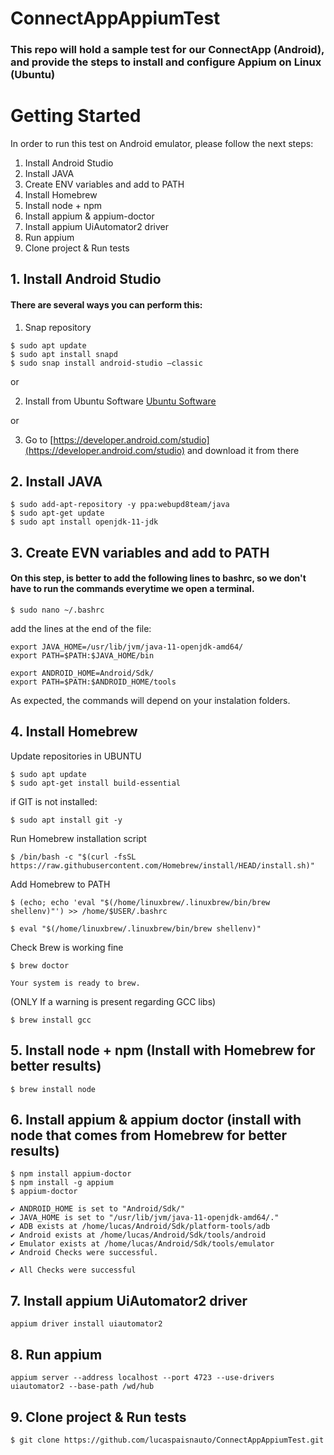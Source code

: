 # ConnectAppAppiumTest

### This repo will hold a sample test for our ConnectApp (Android), and provide the steps to install and configure Appium on Linux (Ubuntu)

# Getting Started

In order to run this test on Android emulator, please follow the next steps:
1. Install Android Studio
2. Install JAVA
3. Create ENV variables and add to PATH
5. Install Homebrew
5. Install node + npm
6. Install appium & appium-doctor
7. Install appium UiAutomator2 driver
8. Run appium
9. Clone project & Run tests

## 1. Install Android Studio

#### There are several ways you can perform this:

1. Snap repository
```
$ sudo apt update 
$ sudo apt install snapd 
$ sudo snap install android-studio –classic 
```
or

2. Install from Ubuntu Software
[Ubuntu Software](https://github.com/lucaspaisnauto/ConnectAppAppiumTest/assets/113471492/4bdac273-211e-4ace-9554-ebc5cbfcdf73)

or

3. Go to [https://developer.android.com/studio](https://developer.android.com/studio) and download it from there


## 2. Install JAVA
```
$ sudo add-apt-repository -y ppa:webupd8team/java
$ sudo apt-get update
$ sudo apt install openjdk-11-jdk
```

## 3. Create EVN variables and add to PATH
#### On this step, is better to add the following lines to bashrc, so we don't have to run the commands everytime we open a terminal.

```
$ sudo nano ~/.bashrc
```
add the lines at the end of the file:
```
export JAVA_HOME=/usr/lib/jvm/java-11-openjdk-amd64/
export PATH=$PATH:$JAVA_HOME/bin

export ANDROID_HOME=Android/Sdk/
export PATH=$PATH:$ANDROID_HOME/tools
```
 
 As expected, the commands will depend on your instalation folders.


 ## 4. Install Homebrew

 Update repositories in UBUNTU

 ```
 $ sudo apt update
 $ sudo apt-get install build-essential
 ```

if GIT is not installed:

```
$ sudo apt install git -y
```

Run Homebrew installation script

```
$ /bin/bash -c "$(curl -fsSL https://raw.githubusercontent.com/Homebrew/install/HEAD/install.sh)"

```

Add Homebrew to PATH

```
$ (echo; echo 'eval "$(/home/linuxbrew/.linuxbrew/bin/brew shellenv)"') >> /home/$USER/.bashrc

$ eval "$(/home/linuxbrew/.linuxbrew/bin/brew shellenv)"
```

Check Brew is working fine
```
$ brew doctor

Your system is ready to brew.
```
(ONLY If a warning is present regarding GCC libs)
```
$ brew install gcc
```


## 5. Install node + npm (Install with Homebrew for better results)

```
$ brew install node
```

## 6. Install appium & appium doctor (install with node that comes from Homebrew for better results)

```
$ npm install appium-doctor
$ npm install -g appium
$ appium-doctor

✔ ANDROID_HOME is set to "Android/Sdk/"
✔ JAVA_HOME is set to "/usr/lib/jvm/java-11-openjdk-amd64/."
✔ ADB exists at /home/lucas/Android/Sdk/platform-tools/adb
✔ Android exists at /home/lucas/Android/Sdk/tools/android
✔ Emulator exists at /home/lucas/Android/Sdk/tools/emulator
✔ Android Checks were successful.

✔ All Checks were successful
```

## 7. Install appium UiAutomator2 driver

```
appium driver install uiautomator2
```

## 8. Run appium

```
appium server --address localhost --port 4723 --use-drivers uiautomator2 --base-path /wd/hub
```

## 9. Clone project & Run tests

```
$ git clone https://github.com/lucaspaisnauto/ConnectAppAppiumTest.git
```